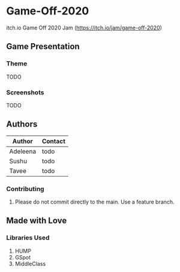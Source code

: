# Game-Off-2020
itch.io Game Off 2020 Jam (https://itch.io/jam/game-off-2020)

## Game Presentation

### Theme
TODO

### Screenshots
TODO

## Authors

Author | Contact
------------ | -------------
Adeleena | todo
Sushu | todo
Tavee | todo

### Contributing

1. Please do not commit directly to the main. Use a feature branch.

## Made with Love

### Libraries Used

1. HUMP
2. GSpot
3. MiddleClass
